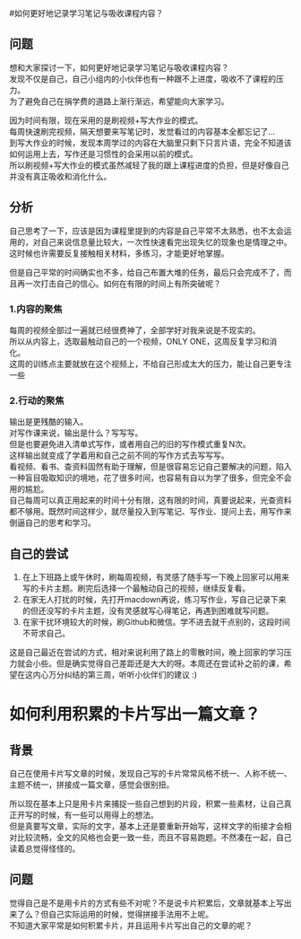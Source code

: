 #如何更好地记录学习笔记与吸收课程内容？ 
## 问题

想和大家探讨一下，如何更好地记录学习笔记与吸收课程内容？  
发现不仅是自己，自己小组内的小伙伴也有一种跟不上进度，吸收不了课程的压力。  
为了避免自己在捐学费的道路上渐行渐远，希望能向大家学习。

因为时间有限，现在采用的是刷视频+写大作业的模式。  
每周快速刷完视频，隔天想要来写笔记时，发觉看过的内容基本全都忘记了...  
到写大作业的时候，发现本周学过的内容在大脑里只剩下只言片语，完全不知道该如何运用上去，写作还是习惯性的会采用以前的模式。  
所以刷视频+写大作业的模式虽然减轻了我的跟上课程进度的负担，但是好像自己并没有真正吸收和消化什么。

## 分析
自己思考了一下，应该是因为课程里提到的内容是自己平常不太熟悉，也不太会运用的，对自己来说信息量比较大，一次性快速看完出现失忆的现象也是情理之中。  
这时候也许需要反复接触相关材料，多练习，才能更好地掌握。

但是自己平常的时间确实也不多，给自己布置大堆的任务，最后只会完成不了，而且再一次打击自己的信心。如何在有限的时间上有所突破呢？

### 1.内容的聚焦
每周的视频全部过一遍就已经很费神了，全部学好对我来说是不现实的。  
所以从内容上，选取最触动自己的一个视频，ONLY ONE，这周反复学习和消化。  
这周的训练点主要就放在这个视频上，不给自己形成太大的压力，能让自己更专注一些  

### 2.行动的聚焦
输出是更残酷的输入。  
对写作课来说，输出是什么？写写写。  
但是也要避免进入清单式写作，或者用自己的旧的写作模式重复N次。  
这样输出就变成了学着用和自己之前不同的写作方式去写写写。  
看视频、看书、查资料固然有助于理解，但是很容易忘记自己要解决的问题，陷入一种盲目吸取知识的境地，花了很多时间，也容易有自以为学了很多，但完全不会用的尴尬。  
自己每周可以真正用起来的时间十分有限，这有限的时间，真要说起来，光查资料都不够用。既然时间这样少，就尽量投入到写笔记、写作业、提问上去，用写作来倒逼自己的思考和学习。

## 自己的尝试
1. 在上下班路上或午休时，刷每周视频，有灵感了随手写一下晚上回家可以用来写的卡片主题。刷完后选择一个最触动自己的视频，继续反复看。
2. 在家无人打扰的时候，先打开macdown再说，练习写作业，写自己记录下来的但还没写的卡片主题，没有灵感就写心得笔记，再遇到困难就写问题。
3. 在家干扰环境较大的时候，刷Github和微信。学不进去就干点别的，这段时间不苛求自己。

这是自己最近在尝试的方式，相对来说利用了路上的零散时间，晚上回家的学习压力就会小些。但是确实觉得自己差距还是大大的呀。本周还在尝试补之前的课，希望在这内心万分纠结的第三周，听听小伙伴们的建议 :)


# 如何利用积累的卡片写出一篇文章？

## 背景
自己在使用卡片写文章的时候，发现自己写的卡片常常风格不统一、人称不统一、主题不统一，拼接成一篇文章，感觉会很别扭。

所以现在基本上只是用卡片来捕捉一些自己想到的片段，积累一些素材，让自己真正开写的时候，有一些可以用得上的想法。  
但是真要写文章，实际的文字，基本上还是要重新开始写，这样文字的衔接才会相对比较流畅，全文的风格也会更一致一些，而且不容易跑题。不然凑在一起，自己读着总觉得怪怪的。  

## 问题
觉得自己是不是用卡片的方式有些不对呢？不是说卡片积累后，文章就基本上写出来了么？但自己实际运用的时候，觉得拼接手法用不上呢。  
不知道大家平常是如何积累卡片，并且运用卡片写出自己的文章的呢？
